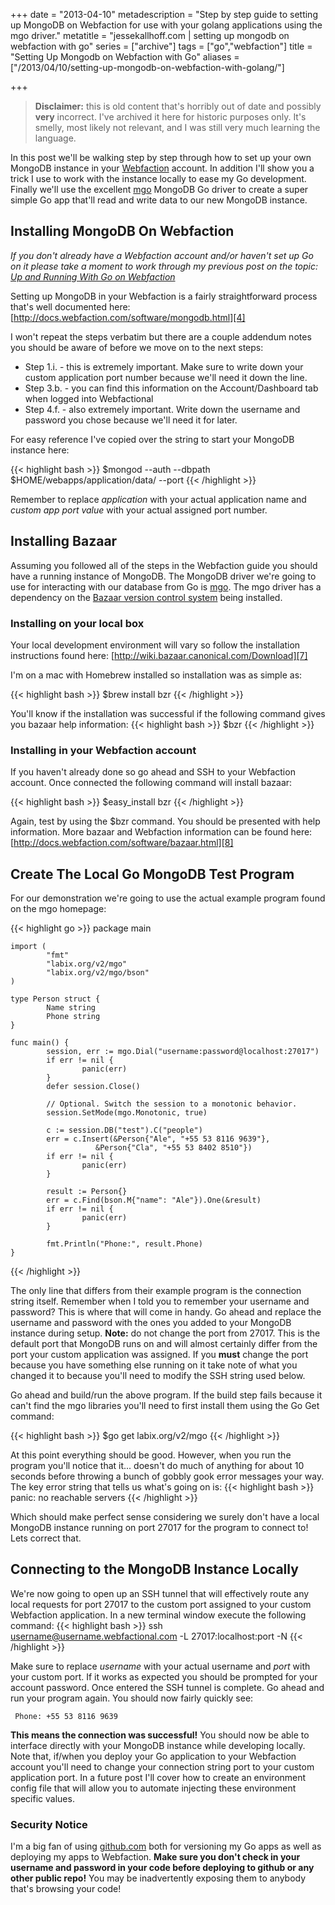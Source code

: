 +++
date = "2013-04-10"
metadescription = "Step by step guide to setting up MongoDB on Webfaction for use with your golang applications using the mgo driver."
metatitle = "jessekallhoff.com | setting up mongodb on webfaction with go"
series = ["archive"]
tags = ["go","webfaction"]
title = "Setting Up Mongodb on Webfaction with Go"
aliases = ["/2013/04/10/setting-up-mongodb-on-webfaction-with-golang/"]

+++

> **Disclaimer:** this is old content that's horribly out of date and possibly **very** incorrect. I've archived it here for historic purposes only. It's smelly, most likely not relevant, and I was still very much learning the language.


In this post we'll be walking step by step through how to set up your own MongoDB instance<!--more--> in your [Webfaction][1] account. In addition I'll show you a trick I use to work with the instance locally to ease my Go development. Finally we'll use the excellent [mgo][2] MongoDB Go driver to create a super simple Go app that'll read and write data to our new MongoDB instance.

## Installing MongoDB On Webfaction

*If you don't already have a Webfaction account and/or haven't set up Go on it please take a moment to work through my previous post on the topic: [Up and Running With Go on Webfaction][3]*

Setting up MongoDB in your Webfaction is a fairly straightforward process that's well documented here: [http://docs.webfaction.com/software/mongodb.html][4]

I won't repeat the steps verbatim but there are a couple addendum notes you should be aware of before we move on to the next steps:

*   Step 1.i. - this is extremely important. Make sure to write down your custom application port number because we'll need it down the line.
*   Step 3.b. - you can find this information on the Account/Dashboard tab when logged into Webfactional
*   Step 4.f. - also extremely important. Write down the username and password you chose because we'll need it for later.

For easy reference I've copied over the string to start your MongoDB instance here:

{{< highlight bash >}}
$mongod --auth --dbpath $HOME/webapps/application/data/ --port <custom app port value>
{{< /highlight >}}

Remember to replace *application* with your actual application name and *custom app port value* with your actual assigned port number.

## Installing Bazaar

Assuming you followed all of the steps in the Webfaction guide you should have a running instance of MongoDB. The MongoDB driver we're going to use for interacting with our database from Go is [mgo][5]. The mgo driver has a dependency on the [Bazaar version control system][6] being installed.

### Installing on your local box

Your local development environment will vary so follow the installation instructions found here: [http://wiki.bazaar.canonical.com/Download][7]

I'm on a mac with Homebrew installed so installation was as simple as:

{{< highlight bash >}}
	 $brew install bzr
{{< /highlight >}}

You'll know if the installation was successful if the following command gives you bazaar help information:
{{< highlight bash >}}
	 $bzr
{{< /highlight >}}

### Installing in your Webfaction account

If you haven't already done so go ahead and SSH to your Webfaction account. Once connected the following command will install bazaar:

{{< highlight bash >}}
	 $easy_install bzr
{{< /highlight >}}

Again, test by using the $bzr command. You should be presented with help information. More bazaar and Webfaction information can be found here: [http://docs.webfaction.com/software/bazaar.html][8]

## Create The Local Go MongoDB Test Program

For our demonstration we're going to use the actual example program found on the mgo homepage:

{{< highlight go >}}
	package main
	
	import (
	        "fmt"
	        "labix.org/v2/mgo"
	        "labix.org/v2/mgo/bson"
	)
	
	type Person struct {
	        Name string
	        Phone string
	}
	
	func main() {
	        session, err := mgo.Dial("username:password@localhost:27017")
	        if err != nil {
	                panic(err)
	        }
	        defer session.Close()
	
	        // Optional. Switch the session to a monotonic behavior.
	        session.SetMode(mgo.Monotonic, true)
	
	        c := session.DB("test").C("people")
	        err = c.Insert(&Person{"Ale", "+55 53 8116 9639"},
	                   &Person{"Cla", "+55 53 8402 8510"})
	        if err != nil {
	                panic(err)
	        }
	
	        result := Person{}
	        err = c.Find(bson.M{"name": "Ale"}).One(&result)
	        if err != nil {
	                panic(err)
	        }
	
	        fmt.Println("Phone:", result.Phone)
	}
{{< /highlight >}}

The only line that differs from their example program is the connection string itself. Remember when I told you to remember your username and password? This is where that will come in handy. Go ahead and replace the username and password with the ones you added to your MongoDB instance during setup. **Note:** do not change the port from 27017. This is the default port that MongoDB runs on and will almost certainly differ from the port your custom application was assigned. If you **must** change the port because you have something else running on it take note of what you changed it to because you'll need to modify the SSH string used below.

Go ahead and build/run the above program. If the build step fails because it can't find the mgo libraries you'll need to first install them using the Go Get command:

{{< highlight bash >}}
	 $go get labix.org/v2/mgo
{{< /highlight >}}

At this point everything should be good. However, when you run the program you'll notice that it... doesn't do much of anything for about 10 seconds before throwing a bunch of gobbly gook error messages your way. The key error string that tells us what's going on is:
{{< highlight bash >}}
	 panic: no reachable servers
{{< /highlight >}}

Which should make perfect sense considering we surely don't have a local MongoDB instance running on port 27017 for the program to connect to! Lets correct that.

## Connecting to the MongoDB Instance Locally

We're now going to open up an SSH tunnel that will effectively route any local requests for port 27017 to the custom port assigned to your custom Webfaction application. In a new terminal window execute the following command:
{{< highlight bash >}}
	 ssh username@username.webfactional.com -L 27017:localhost:port -N
{{< /highlight >}}

Make sure to replace *username* with your actual username and *port* with your custom port. If it works as expected you should be prompted for your account password. Once entered the SSH tunnel is complete. Go ahead and run your program again. You should now fairly quickly see:

	 Phone: +55 53 8116 9639

**This means the connection was successful!** You should now be able to interface directly with your MongoDB instance while developing locally. Note that, if/when you deploy your Go application to your Webfaction account you'll need to change your connection string port to your custom application port. In a future post I'll cover how to create an environment config file that will allow you to automate injecting these environment specific values.

### Security Notice

I'm a big fan of using [github.com][9] both for versioning my Go apps as well as deploying my apps to Webfaction. **Make sure you don't check in your username and password in your code before deploying to github or any other public repo!** You may be inadvertently exposing them to anybody that's browsing your code!

[1]:	http://www.webfaction.com
[2]:	http://labix.org/mgo
[3]:	http://jessekallhoff.com/2013/04/04/up-and-running-with-go-on-webfaction/
[4]:	http://docs.webfaction.com/software/mongodb.html
[5]:	http://labix.org/mgo
[6]:	http://wiki.bazaar.canonical.com/
[7]:	http://wiki.bazaar.canonical.com/Download
[8]:	http://docs.webfaction.com/software/bazaar.html
[9]:	http://github.com